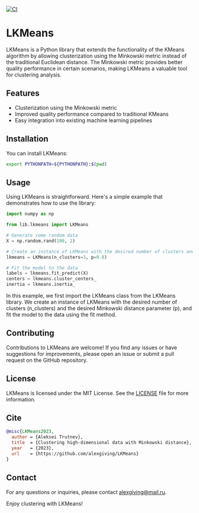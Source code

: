 [![CI](https://github.com/alexgiving/LKMeans/actions/workflows/test.yml/badge.svg)](https://github.com/alexgiving/LKMeans/actions/workflows/test.yml)
# LKMeans

LKMeans is a Python library that extends the functionality of the KMeans algorithm by allowing clusterization using the Minkowski metric instead of the traditional Euclidean distance. The Minkowski metric provides better quality performance in certain scenarios, making LKMeans a valuable tool for clustering analysis.

## Features

- Clusterization using the Minkowski metric
- Improved quality performance compared to traditional KMeans
- Easy integration into existing machine learning pipelines

## Installation

You can install LKMeans:
```bash
export PYTHONPATH=${PYTHONPATH}:$(pwd)
```

## Usage
Using LKMeans is straightforward. Here's a simple example that demonstrates how to use the library:
```python
import numpy as np

from lib.lkmeans import LKMeans

# Generate some random data
X = np.random.rand(100, 2)

# Create an instance of LKMeans with the desired number of clusters and Minkowski parameter
lkmeans = LKMeans(n_clusters=3, p=0.8)

# Fit the model to the data
labels = lkmeans.fit_predict(X)
centers = lkmeans.cluster_centers_
inertia = lkmeans.inertia_

```
In this example, we first import the LKMeans class from the LKMeans library. We create an instance of LKMeans with the desired number of clusters (n_clusters) and the desired Minkowski distance parameter (p), and fit the model to the data using the fit method.


## Contributing
Contributions to LKMeans are welcome! If you find any issues or have suggestions for improvements, please open an issue or submit a pull request on the GitHub repository.

## License
LKMeans is licensed under the MIT License. See the [LICENSE](./LICENSE) file for more information.

## Cite
```bibtex
@misc{LKMeans2023,
  author = {Aleksei Trutnev},
  title  = {Clustering high-dimensional data with Minkowski distance},
  year   = {2023},
  url    = {https://github.com/alexgiving/LKMeans}
}
```

## Contact
For any questions or inquiries, please contact alexgiving@mail.ru.

Enjoy clustering with LKMeans!
